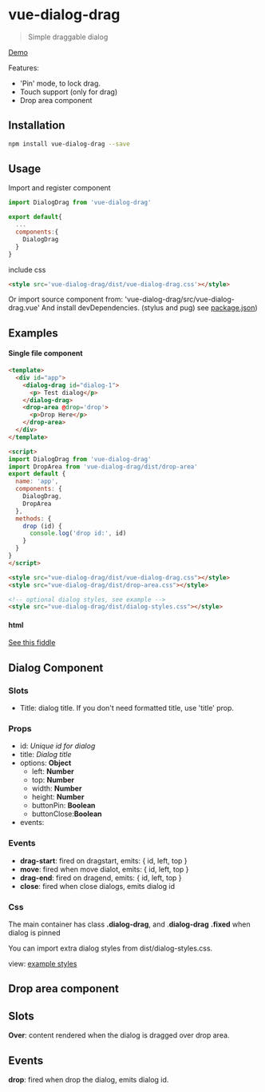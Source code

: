 # vue-dialog-drag

> Simple draggable dialog

[Demo](https://emiliorizzo.github.io/vue-dialog-drag/)

Features:

- 'Pin' mode, to lock drag.
- Touch support (only for drag)
- Drop area component  

## Installation

``` bash
npm install vue-dialog-drag --save

```
## Usage
 
Import and register component

``` javascript
import DialogDrag from 'vue-dialog-drag'

export default{
  ...
  components:{
    DialogDrag
  }
}
```

include css 
``` html
<style src='vue-dialog-drag/dist/vue-dialog-drag.css'></style>

```
Or import source component from: 'vue-dialog-drag/src/vue-dialog-drag.vue'
And install devDependencies. (stylus and pug) 
see [package.json](https://github.com/emiliorizzo/vue-dialog-drag/blob/master/package.json))

## Examples 

#### Single file component
```html
<template>
  <div id="app">
    <dialog-drag id="dialog-1">
      <p> Test dialog</p>
    </dialog-drag>
    <drop-area @drop='drop'>
      <p>Drop Here</p>
    </drop-area>
  </div>
</template>

<script>  
import DialogDrag from 'vue-dialog-drag'
import DropArea from 'vue-dialog-drag/dist/drop-area'
export default {
  name: 'app',
  components: {
    DialogDrag,
    DropArea
  },
  methods: {
    drop (id) {
      console.log('drop id:', id)
    }
  }
}
</script>

<style src="vue-dialog-drag/dist/vue-dialog-drag.css"></style>
<style src="vue-dialog-drag/dist/drop-area.css"></style>

<!-- optional dialog styles, see example -->
<style src="vue-dialog-drag/dist/dialog-styles.css"></style>

```
#### html
 
  [See this fiddle](https://jsfiddle.net/emii/g7hojq7m/)

## Dialog Component
### Slots

  - Title: dialog title. If you don't need formatted title, use 'title' prop.  

### Props

  - id: *Unique id for dialog*
  - title: *Dialog title*
  - options: **Object**
    - left: **Number**
    - top: **Number**
    - width: **Number**
    - height: **Number**
    - buttonPin: **Boolean**
    - buttonClose:**Boolean**
  - events:

### Events
  
 -  **drag-start**: fired on dragstart, emits: { id, left, top }
  - **move**: fired when move dialot, emits: { id, left, top }
  - **drag-end**: fired on dragend, emits: { id, left, top }
  - **close**: fired when close dialogs, emits dialog id


### Css
  
  The main container has class **.dialog-drag**, and .**dialog-drag** **.fixed** when dialog is pinned

  You can import extra dialog styles from dist/dialog-styles.css.

  view: [example styles](https://github.com/emiliorizzo/vue-dialog-drag/blob/master/src/dialog-styles.styl) 

## Drop area component

## Slots
  
  **Over**: content rendered when the dialog is dragged over drop area.

## Events
  
  **drop**: fired when drop the dialog, emits dialog id.

